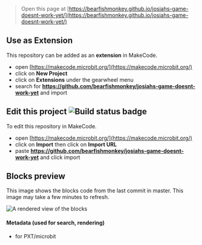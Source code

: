 
> Open this page at [https://bearfishmonkey.github.io/josiahs-game-doesnt-work-yet/](https://bearfishmonkey.github.io/josiahs-game-doesnt-work-yet/)

## Use as Extension

This repository can be added as an **extension** in MakeCode.

* open [https://makecode.microbit.org/](https://makecode.microbit.org/)
* click on **New Project**
* click on **Extensions** under the gearwheel menu
* search for **https://github.com/bearfishmonkey/josiahs-game-doesnt-work-yet** and import

## Edit this project ![Build status badge](https://github.com/bearfishmonkey/josiahs-game-doesnt-work-yet/workflows/MakeCode/badge.svg)

To edit this repository in MakeCode.

* open [https://makecode.microbit.org/](https://makecode.microbit.org/)
* click on **Import** then click on **Import URL**
* paste **https://github.com/bearfishmonkey/josiahs-game-doesnt-work-yet** and click import

## Blocks preview

This image shows the blocks code from the last commit in master.
This image may take a few minutes to refresh.

![A rendered view of the blocks](https://github.com/bearfishmonkey/josiahs-game-doesnt-work-yet/raw/master/.github/makecode/blocks.png)

#### Metadata (used for search, rendering)

* for PXT/microbit
<script src="https://makecode.com/gh-pages-embed.js"></script><script>makeCodeRender("{{ site.makecode.home_url }}", "{{ site.github.owner_name }}/{{ site.github.repository_name }}");</script>
